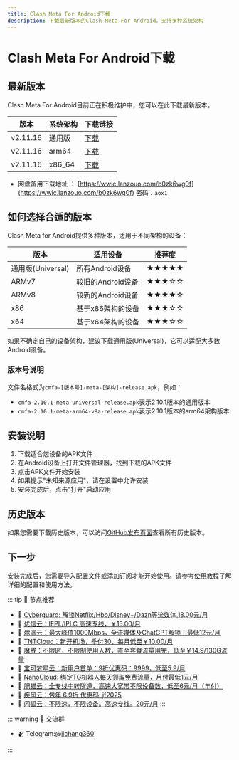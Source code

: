 ```yaml
---
title: Clash Meta For Android下载
description: 下载最新版本的Clash Meta For Android，支持多种系统架构
---
```


# Clash Meta For Android下载

## 最新版本

Clash Meta For Android目前正在积极维护中，您可以在此下载最新版本。

| 版本 | 系统架构 | 下载链接 |
|------|---------|---------|
| v2.11.16 | 通用版 | [下载](https://github.com/MetaCubeX/ClashMetaForAndroid/releases/download/v2.11.16/cmfa-2.11.16-meta-universal-release.apk) |
| v2.11.16 | arm64 | [下载](https://github.com/MetaCubeX/ClashMetaForAndroid/releases/download/v2.11.16/cmfa-2.11.16-meta-arm64-v8a-release.apk) |
| v2.11.16 | x86_64 | [下载](https://github.com/MetaCubeX/ClashMetaForAndroid/releases/download/v2.11.16/cmfa-2.11.16-meta-x86_64-release.apk) |

- 网盘备用下载地址 ： [https://wwic.lanzouo.com/b0zk6wg0f](https://wwic.lanzouo.com/b0zk6wg0f)  密码：`aox1`

## 如何选择合适的版本

Clash Meta for Android提供多种版本，适用于不同架构的设备：

| 版本 | 适用设备 | 推荐度 |
|------|---------|--------|
| 通用版(Universal) | 所有Android设备 | ★★★★★ |
| ARMv7 | 较旧的Android设备 | ★★★☆☆ |
| ARMv8 | 较新的Android设备 | ★★★★☆ |
| x86 | 基于x86架构的设备 | ★★★☆☆ |
| x64 | 基于x64架构的设备 | ★★★☆☆ |

如果不确定自己的设备架构，建议下载通用版(Universal)，它可以适配大多数Android设备。


### 版本号说明

文件名格式为`cmfa-[版本号]-meta-[架构]-release.apk`，例如：
- `cmfa-2.10.1-meta-universal-release.apk`表示2.10.1版本的通用版本
- `cmfa-2.10.1-meta-arm64-v8a-release.apk`表示2.10.1版本的arm64架构版本

## 安装说明

1. 下载适合您设备的APK文件
2. 在Android设备上打开文件管理器，找到下载的APK文件
3. 点击APK文件开始安装
4. 如果提示"未知来源应用"，请在设置中允许安装
5. 安装完成后，点击"打开"启动应用

## 历史版本

如果您需要下载历史版本，可以访问[GitHub发布页面](https://github.com/MetaCubeX/ClashMetaForAndroid/releases)查看所有历史版本。

## 下一步

安装完成后，您需要导入配置文件或添加订阅才能开始使用。请参考[使用教程](/tutorial.md)了解详细的配置和使用方法。

::: tip 🎉 节点推荐
- 🚀 [Cyberguard: 解锁Netflix/Hbo/Disney+/Dazn等流媒体,18.00元/月](https://a.suola.link/cyberguard)<br>
- 🚀 [优信云：IEPL/IPLC 高速专线，￥15.00/月](https://a.suola.link/youxinyun)<br>
- 🚀 [尔湾云：最大峰值1000Mbps，全流媒体及ChatGPT解锁！最低12元/月](https://a.suola.link/erwan)<br>
- 🚀 [TNTCloud：新开机场，季付30，每月低至￥10.00/月](https://a.suola.link/tnt)<br>
- 🚀 [魔戒：不限时，不限制使用人数，直至套餐流量用完，低至￥14.9/130G流量](https://a.suola.link/mojie)<br>
- 🚀 [宝可梦星云：新用户首单：9折优惠码：9999，低至5.9/月 ](https://a.suola.link/pokemon)<br>
- 🚀 [NanoCloud: 绑定TG机器人每天领取免费流量，月付最低1元/月](https://a.suola.link/nanocloud)<br>
- 🚀 [肥猫云：全专线中转隧道，高速大宽带不限设备数，低至6元/月（年付）](https://a.suola.link/feimao)<br>
- 🚀 [疾风云：包年 6.9折 优惠码: jf2025](https://a.suola.link/jifeng)<br>
- 🚀 [闪狐云：不限速，不限设备。高速专线。20元/月](https://a.suola.link/shy)
:::

::: warning  💬 交流群

- 🫂 Telegram:[@jichang360](https://t.me/jichang360)

:::